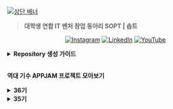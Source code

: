 [![상단 배너](https://github.com/user-attachments/assets/e939dc79-7006-4a4c-9788-c799cb36aa48)](https://www.sopt.org/)

> **대학생 연합 IT 벤처 창업 동아리 SOPT | 솝트**

<div align=center>
  

[![Instagram](https://img.shields.io/badge/Instagram-E4405F?style=flat-square&logo=Instagram&logoColor=white)](https://www.instagram.com/sopt_official/)
[![LinkedIn](https://img.shields.io/badge/LinkedIn-0A66C2?style=flat-square&logo=linkedIn&logoColor=white)](https://www.linkedin.com/company/sopt-official/)
[![YouTube](https://img.shields.io/badge/YouTube-FF0000?style=flat-square&logo=YouTube&logoColor=white)](https://www.youtube.com/channel/UCui_xDNrVlxAuGJUV8zmN6A)

</div>

<details>
<summary><b>Repository 생성 가이드</b></summary>
  
</br>
레포지토리를 쉽게 찾기 위해 다음 컨벤션을 지켜주세요:

</br>

**`{기수}-{활동 타입}-{파트}-{이름}`**

</br>
  
**활동 타입 예시**
| 활동 타입       | 예시 컨벤션                                   |
|----------------|-----------------------------------------------|
| 스터디         | `36-STUDY-SERVER-{스터디 이름}`               |
| 솝커톤         | `36-SOPKATHON-SERVER-{팀 이름}`               |
| 합동 세미나    | `36-COLLABORATION-SERVER-{팀 이름}`           |

**파트명**

- `iOS`
- `ANDROID`
- `WEB`
- `SERVER`

</details>
</br>

**역대 기수 APPJAM 프로젝트 모아보기**

<!-- 36기 -->
<details>
  <summary><b>36기</b></summary>
Comming Soon 🔜
</details>

<!-- 35기 -->
<details>
  <summary><b>35기</b></summary>

<details>

  <summary><b>WEB</b></summary>
  <div align="center">
    <table>
      <tr>
        <td align="center" width="33%">
          <img src="https://github.com/user-attachments/assets/5f58d95f-b66a-4f22-ab9f-86dec779953d" width="150" /><br/>
          <strong>confeti</strong><br/>
          <a href="https://github.com/team-confeti/confeti-client" target="_blank">🌐 WEB</a><br/>
          <a href="https://github.com/team-confeti/confeti-server">🖥️ SERVER</a>
        </td>
        <td align="center" width="33%">
          <img src="https://s3.ap-northeast-2.amazonaws.com/sopt-makers-internal//prod/image/project/46a0a6ea-0037-4704-8617-8183a37fdd69-Group%202085665298.png" width="150" /><br/>
          <strong>daruda</strong><br/>
          <a href="https://github.com/Tool-daruda/daruda-frontend">🌐 WEB</a><br/>
          <a href="https://github.com/Tool-daruda/35-APPJAM-SERVER-DARUDA">🖥️ SERVER</a>
        </td>
        <td align="center" width="33%">
          <img src="https://s3.ap-northeast-2.amazonaws.com/sopt-makers-internal//prod/image/project/d2f7de57-0c82-45b8-9c15-b161bb80efa0-pg_logo.png" width="150" /><br/>
          <strong>Dash</strong><br/>
          <a href="https://github.com/team-da-sh/dash-client">🌐 WEB</a><br/>
          <a href="https://github.com/team-da-sh/dash-server">🖥️ SERVER</a>
        </td>
      </tr>
      <tr>
        <td align="center" width="33%">
          <img src="https://s3.ap-northeast-2.amazonaws.com/sopt-makers-internal//prod/image/project/eef6a857-b300-46a0-b49e-69b40ba6b00f-300_300.png" width="150" /><br/>
          <strong>절로가</strong><br/>
          <a href="https://github.com/JEOLLOGA/JEOLLOGA-CLIENT">🌐 WEB</a><br/>
          <a href="https://github.com/JEOLLOGA/JEOLLOGA_SERVER">🖥️ SERVER</a>
        </td>
        <td align="center" width="33%">
          <img src="https://s3.ap-northeast-2.amazonaws.com/sopt-makers-internal//prod/image/project/59a1e5ea-697f-40fa-8446-9abbe93e8579-%EB%A1%9C%EA%B3%A0.png" width="150" /><br/>
          <strong>코코스</strong><br/>
          <a href="https://github.com/cocos-pet/cocos-frontend">🌐 WEB</a><br/>
          <a href="https://github.com/cocos-pet/cocos-backend">🖥️ SERVER</a>
        </td>
        <td align="center" width="33%">
          <img src="https://s3.ap-northeast-2.amazonaws.com/sopt-makers-internal//prod/image/project/b1ad006d-fec5-4a17-a796-97ac3949296b-whipee_logo.png" width="150" /><br/>
          <strong>휘피</strong><br/>
          <a href="https://github.com/SOPT-all/35-APPJAM-WEB-CAKEY">🌐 WEB</a><br/>
          <a href="https://github.com/SOPT-all/35-APPJAM-server-CAKEY">🖥️ SERVER</a>
        </td>
      </tr>
    </table>
  </div>
</details>

<details>
  <summary><b>APP</b></summary>
    
  <div align="center">
    <table>
      <tr>
        <td align="center" width="33%">
          <img src="https://s3.ap-northeast-2.amazonaws.com/sopt-makers-internal//prod/image/project/0e6442d6-812a-40eb-a7e4-0445e6ff6582-logo_final.png" width="150" /><br/>
          <strong>acon</strong><br/>
          <a href="https://github.com/AconInc/ACON-Android">🤖 ANDROID</a><br/>
          <a href="https://github.com/AconInc/ACON-iOS">🍎 iOS</a><br/>
          <a href="https://github.com/AconInc/ACON-SERVER">🖥️ SERVER</a>
        </td>
        <td align="center" width="33%">
          <img src="https://s3.ap-northeast-2.amazonaws.com/sopt-makers-internal//prod/image/project/04aa350f-3dda-493b-ae29-0676b4f58af7-logo.png" width="150" /><br/>
          <strong>Roomie</strong><br/>
          <a href="https://github.com/WeAreRoommies/Roomie-Android">🤖 ANDROID</a><br/>
          <a href="https://github.com/WeAreRoommies/Roomie-iOS">🍎 iOS</a><br/>
          <a href="https://github.com/WeAreRoommies/Roomie-Server">🖥️ SERVER</a>
        </td>
        <td align="center" width="33%">
          <img src="https://s3.ap-northeast-2.amazonaws.com/sopt-makers-internal//prod/image/project/a09e555f-ca00-4484-aefb-925f6886ad8f-spoony_logo_main.png" width="150" /><br/>
          <strong>Spoony</strong><br/>
          <a href="https://github.com/spooooony/Spoony-Android">🤖 ANDROID</a><br/>
          <a href="https://github.com/spooooony/Spoony-iOS">🍎 iOS</a><br/>
          <a href="https://github.com/spooooony/Spoony-Server">🖥️ SERVER</a>
        </td>
      </tr>
      <tr>
        <td align="center" width="33%">
          <img src="https://s3.ap-northeast-2.amazonaws.com/sopt-makers-internal//prod/image/project/65c69c41-7b9c-4b6e-b1a2-bdac4363a5ba-IMG_3287.png" width="150" /><br/>
          <strong>공백</strong><br/>
          <a href="https://github.com/Team-GONG-BAEK/gong-baek-android">🤖 ANDROID</a><br/>
          <a href="https://github.com/Team-GONG-BAEK/gong-baek-iOS">🍎 iOS</a><br/>
          <a href="https://github.com/Team-GONG-BAEK/gong-baek-server">🖥️ SERVER</a>
        </td>
        <td align="center" width="33%">
          <img src="https://s3.ap-northeast-2.amazonaws.com/sopt-makers-internal//prod/image/project/1b6677c5-6a61-4f03-ad8c-ccf3f3094d5b-%E1%84%8B%E1%85%A2%E1%86%B8%E1%84%85%E1%85%A9%E1%84%80%E1%85%A9.png" width="150" /><br/>
          <strong>납작마켓</strong><br/>
          <a href="https://github.com/napzakmarket/Napzak-Android">🤖 ANDROID</a><br/>
          <a href="https://github.com/napzakmarket/Napzak-iOS">🍎 iOS</a><br/>
          <a href="https://github.com/napzakmarket/Napzak-BE">🖥️ SERVER</a>
        </td>
        <td align="center" width="33%">
          <img src="https://s3.ap-northeast-2.amazonaws.com/sopt-makers-internal//prod/image/project/2e3922f1-9a5a-4d08-8a23-2b8384369676-logo_final.png" width="150" /><br/>
          <strong>메멘토</strong><br/>
          <a href="https://github.com/dev-memento/ANDROID-MEMENTO">🤖 ANDROID</a><br/>
          <a href="https://github.com/dev-memento/memento-iOS">🍎 iOS</a><br/>
          <a href="https://github.com/dev-memento/memento-api">🖥️ SERVER</a>
        </td>
      </tr>
      <tr>
        <td align="center" width="33%">
          <img src="https://s3.ap-northeast-2.amazonaws.com/sopt-makers-internal//prod/image/project/0efa838c-3165-408e-b3b2-23847a5b1c91-with%20suhyeon_logo@4x%201.png" width="150" /><br/>
          <strong>수현이랑</strong><br/>
          <a href="https://github.com/Team-with-suhyeon/With-Suhyeon-Android">🤖 ANDROID</a><br/>
          <a href="https://github.com/Team-with-suhyeon/With-Suhyeon-iOS">🍎 iOS</a><br/>
          <a href="https://github.com/SOPT-all/35-APPJAM-SERVER-WITHSUHYEON">🖥️ SERVER</a>
        </td>
        <td align="center" width="33%">
          <img src="https://s3.ap-northeast-2.amazonaws.com/sopt-makers-internal//prod/image/project/fd0a64da-3519-4c72-818e-06147e26c783-App%20Icon%20(300x300).png" width="150" /><br/>
          <strong>제 과제 빵점</strong><br/>
          <a href="https://github.com/Team-BBANGZIP/BBANGZIP-ANDROID">🤖 ANDROID</a><br/>
          <a href="https://github.com/Team-BBANGZIP/BBANGZIP-iOS">🍎 iOS</a><br/>
          <a href="https://github.com/Team-BBANGZIP/BBANGZIP-SERVER">🖥️ SERVER</a>
        </td>
        <td align="center" width="33%">
        </td>
      </tr>
    </table>
  </div>
</details>

